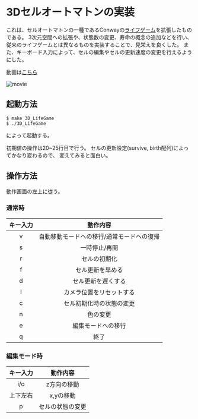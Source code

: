 # 3Dセルオートマトンの実装

これは、セルオートマトンの一種であるConwayの[ライフゲーム](https://ja.wikipedia.org/wiki/%E3%83%A9%E3%82%A4%E3%83%95%E3%82%B2%E3%83%BC%E3%83%A0)を拡張したものである。
3次元空間への拡張や、状態数の変更、寿命の概念の追加などを行い、従来のライフゲームとは異なるものを実装することで、見栄えを良くした。
また、キーボード入力によって、セルの編集やセルの更新速度の変更を行えるようにした。

動画は[こちら](https://www.youtube.com/playlist?list=PL0oc7AkB1TQK4kQ9fDaY6qSUhQsMoNwQf)

![movie](./Sample_movie/4-6-7-12-13.gif)
## 起動方法

```
$ make 3D_LifeGame
$ ./3D_LifeGame
```
によって起動する。

初期値の操作は20~25行目で行う。
セルの更新設定(survive, birth配列)によってかなり変わるので、
変えてみると面白い。


## 操作方法

動作画面の左上に従う。

### 通常時
|キー入力|動作内容|
| :--: | :--:|
|v | 自動移動モードへの移行/通常モードへの復帰|
|s | 一時停止/再開|
|r | セルの初期化|
|f | セル更新を早める|
|d | セル更新を遅くする|
|l | カメラ位置をリセットする|
|c | セル初期化時の状態の変更|
|n | 色の変更|
|e | 編集モードへの移行|
|q | 終了|

### 編集モード時

|キー入力|動作内容|
| :--: | :--:|
|i/o |z方向の移動|
|上下左右 | x,yの移動|
|p| セルの状態の変更|

